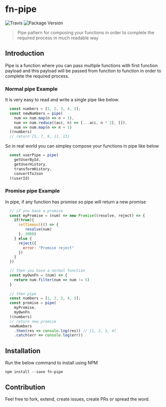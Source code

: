 # fn-pipe

![Travis](https://img.shields.io/travis/ZAKdev/fn-pipe.svg)
![Package Version](https://img.shields.io/npm/v/fn-pipe.svg)

> Pipe pattern for composing your functions in order to complete the required process in much readable way

## Introduction
Pipe is a function where you can pass multiple functions with first function payload and this payload will be passed from function to function in order to complete the required process.

### Normal pipe Example
It is very easy to read and write a single pipe like below.

```javascript
  const numbers = [1, 2, 3, 4, 5];
  const newNumbers = pipe(
    num => num.map(n => n + 1),
    num => num.reduce((acc, n) => [...acc, n * 2], []),
    num => num.map(n => n + 1)
  )(numbers)
  // return [5, 7, 9, 11, 13]
```

So in real world you can simpley compose your functions in pipe like below

```javascript
  const userPipe = pipe(
    getUserById,
    getUserHistory,
    transformHistory,
    convertToJson
  )(userId)
```

### Promise pipe Example
In pipe, if any function has promise so pipe will return a new promise

```javascript
  // if you have a promise
  const myPromise = (num) => new Promise((resolve, reject) => {
    if(true){
      setTimeout(() => {
         resolve(num)
      }, 3000)
    } else {
      reject({
        error: "Promise reject"
      })
    }
  })

  // then you have a normal function
  const myOwnFn = (num) => {
    return num.filter(num => num != 5)
  }
  
  // then pipe
  const numbers = [1, 2, 3, 4, 5];
  const promise = pipe(
    myPromise,
    myOwnFn
  )(numbers)
  // return new promise
  newNumbers
    .then(res => console.log(res)) // [1, 2, 3, 4]
    .catch(err => console.log(err))
```

## Installation
Run the below command to install using NPM

```
npm install --save fn-pipe
```

## Contribution
Feel free to fork, extend, create issues, create PRs or spread the word.